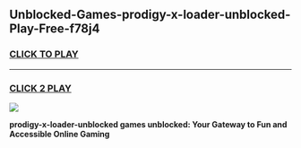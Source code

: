 
## Unblocked-Games-prodigy-x-loader-unblocked-Play-Free-f78j4
<h3>
<a href="https://premium76.site?title=prodigy-x-loader-unblocked&ref=20M">CLICK TO PLAY</a></h3>
<hr>

<h3>
<a href="https://premium76.site?title=prodigy-x-loader-unblocked&ref=20M">CLICK 2 PLAY</a>
  
</h3>

<a href="https://premium76.site?title=prodigy-x-loader-unblocked&ref=19M"><img src="https://clearcache.store/games.png"></a>


**prodigy-x-loader-unblocked games unblocked: Your Gateway to Fun and Accessible Online Gaming**
